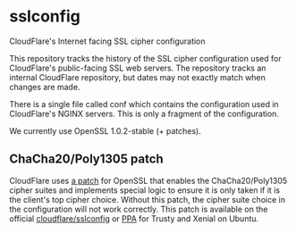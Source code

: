 sslconfig
=========

CloudFlare's Internet facing SSL cipher configuration

This repository tracks the history of the SSL cipher configuration used for
CloudFlare's public-facing SSL web servers. The repository tracks an internal
CloudFlare repository, but dates may not exactly match when changes are made.

There is a single file called conf which contains the configuration used in
CloudFlare's NGINX servers. This is only a fragment of the configuration.

We currently use OpenSSL 1.0.2-stable (+ patches).


ChaCha20/Poly1305 patch
-----------------------

CloudFlare uses [a patch](https://github.com/cloudflare/sslconfig/tree/master/patches) for
OpenSSL that enables the ChaCha20/Poly1305 cipher suites and implements
special logic to ensure it is only taken if it is the client's top cipher
choice.  Without this patch, the cipher suite choice in the configuration
will not work correctly. This patch is available on the official [cloudflare/sslconfig](https://github.com/cloudflare/sslconfig) or [PPA](https://launchpad.net/~laine-gholson/+archive/ubuntu/chacha-openssl) for Trusty and Xenial on Ubuntu.

